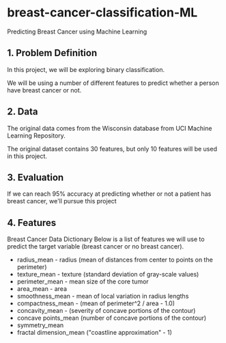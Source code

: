 # breast-cancer-classification-ML


Predicting Breast Cancer using Machine Learning
## 1. Problem Definition
In this project, we will be exploring binary classification.

We will be using a number of different features to predict whether a person have breast cancer or not.

## 2. Data
The original data comes from the Wisconsin database from UCI Machine Learning Repository.

The original dataset contains 30 features, but only 10 features will be used in this project.

## 3. Evaluation
If we can reach 95% accuracy at predicting whether or not a patient has breast cancer, we'll pursue this project

## 4. Features
Breast Cancer Data Dictionary
Below is a list of features we will use to predict the target variable (breast cancer or no breast cancer).

* radius_mean - radius (mean of distances from center to points on the perimeter)
* texture_mean - texture (standard deviation of gray-scale values)
* perimeter_mean - mean size of the core tumor
* area_mean - area
* smoothness_mean - mean of local variation in radius lengths
* compactness_mean - (mean of perimeter^2 / area - 1.0)
* concavity_mean - (severity of concave portions of the contour)
* concave points_mean (number of concave portions of the contour)
* symmetry_mean
* fractal dimension_mean ("coastline approximation" - 1)
